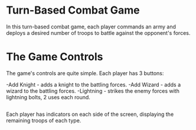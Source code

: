# Turn-Based Combat Game

In this turn-based combat game, each player commands an army and deploys a desired number of troops to battle against the opponent's forces.

# The Game Controls

The game's controls are quite simple. Each player has 3 buttons:

-Add Knight - adds a knight to the battling forces.
-Add Wizard - adds a wizard to the battling forces.
-Lightning - strikes the enemy forces with lightning bolts, 2 uses each round. 

##

Each player has indicators on each side of the screen, displaying the remaining troops of each type.

